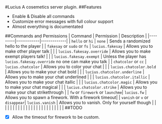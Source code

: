 #Lucius
A cosemetics server plugin.
##Features
 - Enable & Disable all commands
 - Customize error messages with full colour support
 - Almost everything is documentated

##Commands and Permissions
| Command | Permission | Description |
|---------|------------|-------------|
| `hello` or `hi` | `none` | Sends a randomized hello to the player |
| `fakesay` or `sudo` or `fs` | `lucius.fakesay` | Allows you to make other player talk |
|  | `lucius.fakesay.override` | Allows you to make exempt players talk! |
|  | `lucius.fakesay.exempt` | Unless the player has `lucius.fakesay.override` no one can make you talk |
| `chatcolor` or  `cc` | `lucius.chatcolor` | Allows you to color your chat |
|  | `lucius.chatcolor.bold` | Allows you to make your chat bold |
|  | `lucius.chatcolor.underline` | Allows you to make your chat underlined |
|  | `lucius.chatcolor.itallic` | Allows you to make your chat itallic |
|  | `lucius.chatcolor.magic` | Allows you to make your chat magical |
|  | `lucius.chatcolor.strike` | Allows you to make your chat strikethrough |
| `fw` or `firework` or `launchme`| `lucius.fw` | Allows you to spawn a firework. With a firework timeout|
| `vanish` or `v` or `disappear`| `lucius.vanish`  | Allows you to vanish. Only for yourself though |
|  |  |  |
|  |  |  |
|  |  |  |
|  |  |  |
|  |  |  |
|  |  |  |
##TODO
 - [x] Allow the timeout for firework to be custom.
